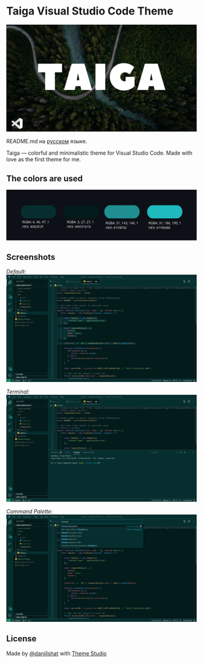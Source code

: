 # Taiga Visual Studio Code Theme

![](https://raw.githubusercontent.com/daniilshat/taiga/main/src/img/logo-en.png)

README.md на [русском](https://github.com/daniilshat/taiga/blob/main/src/about/ru-README.md) языке.

Taiga — colorful and minimalistic theme for Visual Studio Code. Made with love as the first theme for me.

## The colors are used
![](https://raw.githubusercontent.com/daniilshat/taiga/main/src/img/colors.png)

## Screenshots
*Default:*
![](https://raw.githubusercontent.com/daniilshat/taiga/main/src/img/preview-default.png)

*Terminal:*
![](https://raw.githubusercontent.com/daniilshat/taiga/main/src/img/preview-terminal.png)

*Command Palette:*
![](https://raw.githubusercontent.com/daniilshat/taiga/main/src/img/preview-command-palette.png)

## License
[]()

Made by [@daniilshat](https://github.com/daniilshat) with [Theme Studio](https://themes.vscode.one/)